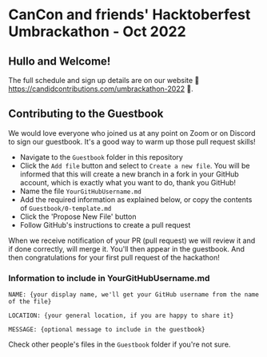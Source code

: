 # CanCon and friends' Hacktoberfest Umbrackathon - Oct 2022

## Hullo and Welcome!

The full schedule and sign up details are on our website 🎃 https://candidcontributions.com/umbrackathon-2022 🎃.

## Contributing to the Guestbook

We would love everyone who joined us at any point on Zoom or on Discord to sign our guestbook. It's a good way to warm up those pull request skills!

- Navigate to the `Guestbook` folder in this repository
- Click the `Add file` button and select to `Create a new file`. You will be informed that this will create a new branch in a fork in your GitHub account, which is exactly what you want to do, thank you GitHub!
- Name the file `YourGitHubUsername.md`
- Add the required information as explained below, or copy the contents of `Guestbook/0-template.md`
- Click the 'Propose New File' button
- Follow GitHub's instructions to create a pull request

When we receive notification of your PR (pull request) we will review it and if done correctly, will merge it. You'll then appear in the guestbook. And then congratulations for your first pull request of the hackathon!

### Information to include in YourGitHubUsername.md

```
NAME: {your display name, we'll get your GitHub username from the name of the file}

LOCATION: {your general location, if you are happy to share it}

MESSAGE: {optional message to include in the guestbook}

```

Check other people's files in the `Guestbook` folder if you're not sure.
